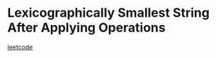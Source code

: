 Lexicographically Smallest String After Applying Operations
===========================================================
[leetcode](https://leetcode.com/problems/lexicographically-smallest-string-after-applying-operations)
